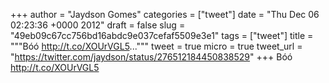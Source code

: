 
+++
author = "Jaydson Gomes"
categories = ["tweet"]
date = "Thu Dec 06 02:23:36 +0000 2012"
draft = false
slug = "49eb09c67cc756bd16abdc9e037cefaf5509e3e1"
tags = ["tweet"]
title = """Bóó http://t.co/XOUrVGL5..."""
tweet = true
micro = true
tweet_url = "https://twitter.com/jaydson/status/276512184450838529"
+++
Bóó http://t.co/XOUrVGL5
